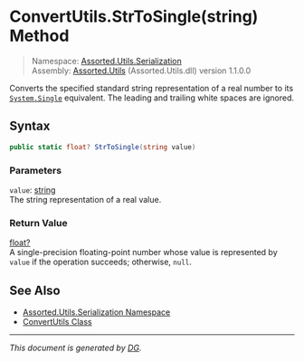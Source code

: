 ﻿# ConvertUtils.StrToSingle(string) Method

> Namespace: [Assorted.Utils.Serialization](index.md#assortedutilsserialization-namespace)\
> Assembly: [Assorted.Utils](index.md) (Assorted.Utils.dll) version 1.1.0.0

Converts the specified standard string representation of a real number to its [`System.Single`](https://docs.microsoft.com/en-us/dotnet/api/system.single) equivalent. The leading and trailing white spaces are ignored.

## Syntax

```csharp
public static float? StrToSingle(string value)
```

### Parameters

`value`: [string](https://docs.microsoft.com/en-us/dotnet/api/system.string)\
The string representation of a real value.

### Return Value

[float?](https://docs.microsoft.com/en-us/dotnet/api/system.nullable-1)\
A single-precision floating-point number whose value is represented by `value` if the operation succeeds; otherwise, `null`.

## See Also

- [Assorted.Utils.Serialization Namespace](index.md#assortedutilsserialization-namespace)
- [ConvertUtils Class](Assorted.Utils.Serialization.ConvertUtils.md)

---

_This document is generated by [DG](https://github.com/Khojasteh/dg)._
